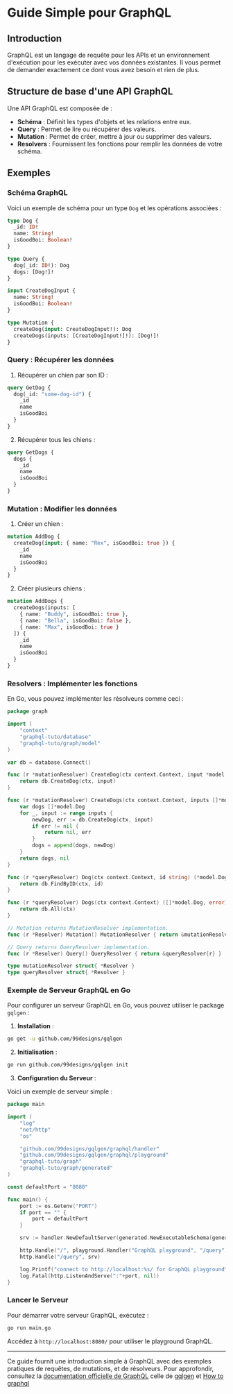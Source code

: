 # Guide Simple pour GraphQL

## Introduction

GraphQL est un langage de requête pour les APIs et un environnement d'exécution pour les exécuter avec vos données existantes. Il vous permet de demander exactement ce dont vous avez besoin et rien de plus.

## Structure de base d'une API GraphQL

Une API GraphQL est composée de :

- **Schéma** : Définit les types d'objets et les relations entre eux.
- **Query** : Permet de lire ou récupérer des valeurs.
- **Mutation** : Permet de créer, mettre à jour ou supprimer des valeurs.
- **Resolvers** : Fournissent les fonctions pour remplir les données de votre schéma.

## Exemples

### Schéma GraphQL

Voici un exemple de schéma pour un type `Dog` et les opérations associées :

```graphql
type Dog {
  _id: ID!
  name: String!
  isGoodBoi: Boolean!
}

type Query {
  dog(_id: ID!): Dog
  dogs: [Dog!]!
}

input CreateDogInput {
  name: String!
  isGoodBoi: Boolean!
}

type Mutation {
  createDog(input: CreateDogInput!): Dog
  createDogs(inputs: [CreateDogInput!]!): [Dog!]!
}
```

### Query : Récupérer les données

1. Récupérer un chien par son ID :

```graphql
query GetDog {
  dog(_id: "some-dog-id") {
    _id
    name
    isGoodBoi
  }
}
```

2. Récupérer tous les chiens :

```graphql
query GetDogs {
  dogs {
    _id
    name
    isGoodBoi
  }
}
```

### Mutation : Modifier les données

1. Créer un chien :

```graphql
mutation AddDog {
  createDog(input: { name: "Rex", isGoodBoi: true }) {
    _id
    name
    isGoodBoi
  }
}
```

2. Créer plusieurs chiens :

```graphql
mutation AddDogs {
  createDogs(inputs: [
    { name: "Buddy", isGoodBoi: true },
    { name: "Bella", isGoodBoi: false },
    { name: "Max", isGoodBoi: true }
  ]) {
    _id
    name
    isGoodBoi
  }
}
```

### Resolvers : Implémenter les fonctions

En Go, vous pouvez implémenter les résolveurs comme ceci :

```go
package graph

import (
    "context"
    "graphql-tuto/database"
    "graphql-tuto/graph/model"
)

var db = database.Connect()

func (r *mutationResolver) CreateDog(ctx context.Context, input *model.CreateDogInput) (*model.Dog, error) {
    return db.CreateDog(ctx, input)
}

func (r *mutationResolver) CreateDogs(ctx context.Context, inputs []*model.CreateDogInput) ([]*model.Dog, error) {
    var dogs []*model.Dog
    for _, input := range inputs {
        newDog, err := db.CreateDog(ctx, input)
        if err != nil {
            return nil, err
        }
        dogs = append(dogs, newDog)
    }
    return dogs, nil
}

func (r *queryResolver) Dog(ctx context.Context, id string) (*model.Dog, error) {
    return db.FindByID(ctx, id)
}

func (r *queryResolver) Dogs(ctx context.Context) ([]*model.Dog, error) {
    return db.All(ctx)
}

// Mutation returns MutationResolver implementation.
func (r *Resolver) Mutation() MutationResolver { return &mutationResolver{r} }

// Query returns QueryResolver implementation.
func (r *Resolver) Query() QueryResolver { return &queryResolver{r} }

type mutationResolver struct{ *Resolver }
type queryResolver struct{ *Resolver }
```

### Exemple de Serveur GraphQL en Go

Pour configurer un serveur GraphQL en Go, vous pouvez utiliser le package `gqlgen` :

1. **Installation** :

```sh
go get -u github.com/99designs/gqlgen
```

2. **Initialisation** :

```sh
go run github.com/99designs/gqlgen init
```

3. **Configuration du Serveur** :

Voici un exemple de serveur simple :

```go
package main

import (
    "log"
    "net/http"
    "os"

    "github.com/99designs/gqlgen/graphql/handler"
    "github.com/99designs/gqlgen/graphql/playground"
    "graphql-tuto/graph"
    "graphql-tuto/graph/generated"
)

const defaultPort = "8080"

func main() {
    port := os.Getenv("PORT")
    if port == "" {
        port = defaultPort
    }

    srv := handler.NewDefaultServer(generated.NewExecutableSchema(generated.Config{Resolvers: &graph.Resolver{}}))

    http.Handle("/", playground.Handler("GraphQL playground", "/query"))
    http.Handle("/query", srv)

    log.Printf("connect to http://localhost:%s/ for GraphQL playground", port)
    log.Fatal(http.ListenAndServe(":"+port, nil))
}
```

### Lancer le Serveur

Pour démarrer votre serveur GraphQL, exécutez :

```sh
go run main.go
```

Accédez à `http://localhost:8080/` pour utiliser le playground GraphQL.

---

Ce guide fournit une introduction simple à GraphQL avec des exemples pratiques de requêtes, de mutations, et de résolveurs. Pour approfondir, consultez la [documentation officielle de GraphQL](https://graphql.org/learn/) celle de [gqlgen](https://gqlgen.com/) et [How to graphql](https://www.howtographql.com/graphql-go/1-getting-started/)